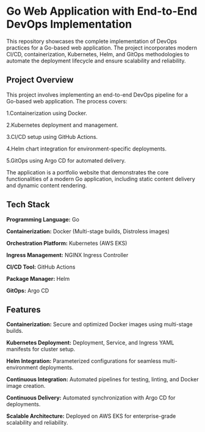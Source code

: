 
# Go Web Application with End-to-End DevOps Implementation

This repository showcases the complete implementation of DevOps practices for a Go-based web application. The project incorporates modern CI/CD, containerization, Kubernetes, Helm, and GitOps methodologies to automate the deployment lifecycle and ensure scalability and reliability.





## Project Overview

This project involves implementing an end-to-end DevOps pipeline for a Go-based web application. The process covers:

1.Containerization using Docker.

2.Kubernetes deployment and management.

3.CI/CD setup using GitHub Actions.

4.Helm chart integration for environment-specific deployments.

5.GitOps using Argo CD for automated delivery.

The application is a portfolio website that demonstrates the core functionalities of a modern Go application, including static content delivery and dynamic content rendering.


## Tech Stack

**Programming Language:** Go

**Containerization:** Docker (Multi-stage builds, Distroless images)

**Orchestration Platform:** Kubernetes (AWS EKS)

**Ingress Management:** NGINX Ingress Controller

**CI/CD Tool:** GitHub Actions

**Package Manager:** Helm

**GitOps:** Argo CD


## Features



**Containerization:** Secure and optimized Docker images using multi-stage builds.

**Kubernetes Deployment:** Deployment, Service, and Ingress YAML manifests for cluster setup.

**Helm Integration:** Parameterized configurations for seamless multi-environment deployments.

**Continuous Integration:** Automated pipelines for testing, linting, and Docker image creation.

**Continuous Delivery:** Automated synchronization with Argo CD for deployments.

**Scalable Architecture:** Deployed on AWS EKS for enterprise-grade scalability and reliability.
